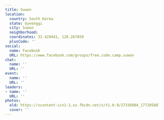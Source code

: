 ```yaml
---
title: Suwon
location:
  country: South Korea
  state: Gyeonggi
  city: Suwon
  neighborhood: 
  coordinates: 33.429441, 126.267859
  plusCode: ''
social:
  name: Facebook
  URL: https://www.facebook.com/groups/free.code.camp.suwon
chat:
  name: ''
  URL: ''
event:
  name: ''
  URL: ''
leaders:
- name: ''
  URL: ''
photos:
  old: https://scontent-icn1-1.xx.fbcdn.net/v/t1.0-9/27336804_1772058879494380_8578724638051911418_n.jpg?oh=c879cf78683b5d49093922ed9007b452&oe=5AE6EE5F
  cover: ''
---
```

